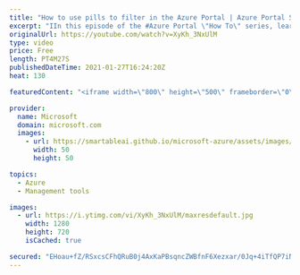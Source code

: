 ```yaml
---
title: "How to use pills to filter in the Azure Portal | Azure Portal Series"
excerpt: "IIn this episode of the #Azure Portal \"How To\" series, learn about the new design for pills, how to use them when filtering resources, and how to add and edit pill filters.  Try out these features in the Azure portal: https://portal.azure.com   Keep connected on Twitter: https://twitter.com/AzurePortal"
originalUrl: https://youtube.com/watch?v=XyKh_3NxUlM
type: video
price: Free
length: PT4M27S
publishedDateTime: 2021-01-27T16:24:20Z
heat: 130

featuredContent: "<iframe width=\"800\" height=\"500\" frameborder=\"0\" src=\"https://www.youtube.com/embed/XyKh_3NxUlM\" allow=\"accelerometer; autoplay; encrypted-media; gyroscope; picture-in-picture\" allowfullscreen></iframe>"

provider:
  name: Microsoft
  domain: microsoft.com
  images:
    - url: https://smartableai.github.io/microsoft-azure/assets/images/organizations/microsoft.com-50x50.jpg
      width: 50
      height: 50

topics:
  - Azure
  - Management tools

images:
  - url: https://i.ytimg.com/vi/XyKh_3NxUlM/maxresdefault.jpg
    width: 1280
    height: 720
    isCached: true

secured: "EHoau+fZ/RSxcsCFhQRuB0j4AxKaPBsqncZWBfnF6Xezxar/0Jq+4iTfQP7iN5FP8owz4xDudLISbw9K7eaIDEvtfv18dINdIEweRrCEYrkiwdB2OVzPVOarRJSRVd5ar1gIb6K6l/DO/U2bddcbkhzp/0/FGuzsVl8vfdG1j6hnQZkxKil3oygS1PyRsGkT+lLODQ6DLdy1Oy4EcCLad2rWhjucFJIbOEfBXyFJ/7uOfNkCge/VuYMT+ujNAdtJBuvD/Zmw5GQCZk1wIHRT47OKnf9R8oRo+LMrbC4TC3oYzU/JMw2+wxukjxW7zXhvHD8rrTTx4GX7nYMUQPXEXUFF5yWuTxcsmhqJXtPBUmYdlkK7guVEV0KkQBnDMV+1ysFqBL9iJ5MfeNn46QOsw0OLMvLDh9CHW5tIcVZI1pk=;CT98NSailOvFaPpNLIokVA=="
---
```


